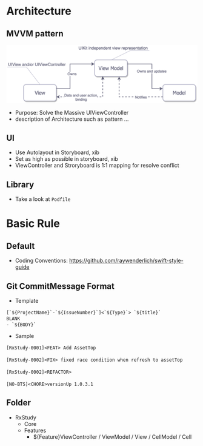 
# Architecture
## MVVM pattern
![mvvm](MVVMPattern.png)
- Purpose: Solve the Massive UIViewController
- description of Architecture such as pattern ... 

## UI
- Use Autolayout in Storyboard, xib
- Set as high as possible in storyboard, xib 
- ViewController and Stroryboard is 1:1 mapping for resolve conflict


## Library
- Take a look at `Podfile`

# Basic Rule
## Default
- Coding Conventions: https://github.com/raywenderlich/swift-style-guide


## Git CommitMessage Format
- Template
```
[`${ProjectName}`-`${IssueNumber}`]<`${Type}`> `${title}`
BLANK
- `${BODY}`
```

- Sample
```
[RxStudy-0001]<FEAT> Add AssetTop

[RxStudy-0002]<FIX> fixed race condition when refresh to assetTop

[RxStudy-0002]<REFACTOR>

[NO-BTS]<CHORE>versionUp 1.0.3.1
```

## Folder
- RxStudy
  - Core
  - Features
    - ${Feature}ViewController / ViewModel / View / CellModel / Cell
    
  
  

